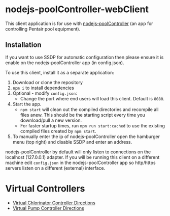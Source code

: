 # nodejs-poolController-webClient

This client application is for use with [nodejs-poolController](https://github.com/tagyoureit/nodejs-poolcontroller) (an app for controlling Pentair pool equipment).

## Installation

If you want to use SSDP for automatic configuration then please ensure it is enable on the nodejs-poolController app (in config.json).

To use this client, install it as a separate application:
1. Download or clone the repository
1. `npm i` to install dependencies
1. Optional - modify `config.json`:
    * Change the port where end users will load this client.  Default is `8080`.
1. Start the app. 
    * `npm start` will clean out the compiled directories and recompile all files anew.  This should be the starting script every time you download/pull a new version.  
    * For faster startup times, run `npm run start:cached` to use the existing compiled files created by `npm start`.
1. To manually enter the ip of nodejs-poolController open the hamburger menu (top right) and disable SSDP and enter an address.

nodejs-poolController by default will only listen to connections on the localhost (127.0.0.1) adapter.  If you will be running this client on a different machine edit `config.json` in the nodejs-poolController app so http/https servers listen on a different (external) interface.  

# Virtual Controllers
* [Virtual Chlorinator Controller Directions](https://github.com/tagyoureit/nodejs-poolController/wiki/Virtual-Chlorinator-Controller-v6)
* [Virtual Pump Controller Directions](https://github.com/tagyoureit/nodejs-poolController/wiki/Virtual-Pump-Controller---v6)